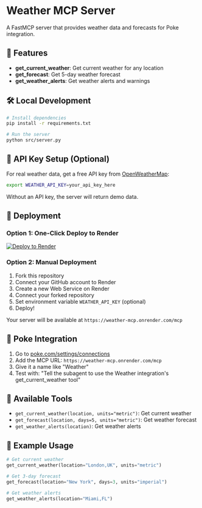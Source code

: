 # Weather MCP Server

A FastMCP server that provides weather data and forecasts for Poke integration.

## 🚀 Features

- **get_current_weather**: Get current weather for any location
- **get_forecast**: Get 5-day weather forecast
- **get_weather_alerts**: Get weather alerts and warnings

## 🛠️ Local Development

```bash
# Install dependencies
pip install -r requirements.txt

# Run the server
python src/server.py
```

## 🔑 API Key Setup (Optional)

For real weather data, get a free API key from [OpenWeatherMap](https://openweathermap.org/api):

```bash
export WEATHER_API_KEY=your_api_key_here
```

Without an API key, the server will return demo data.

## 🚢 Deployment

### Option 1: One-Click Deploy to Render

[![Deploy to Render](https://render.com/images/deploy-to-render-button.svg)](https://render.com/deploy)

### Option 2: Manual Deployment

1. Fork this repository
2. Connect your GitHub account to Render
3. Create a new Web Service on Render
4. Connect your forked repository
5. Set environment variable `WEATHER_API_KEY` (optional)
6. Deploy!

Your server will be available at `https://weather-mcp.onrender.com/mcp`

## 🎯 Poke Integration

1. Go to [poke.com/settings/connections](https://poke.com/settings/connections)
2. Add the MCP URL: `https://weather-mcp.onrender.com/mcp`
3. Give it a name like "Weather"
4. Test with: "Tell the subagent to use the Weather integration's get_current_weather tool"

## 🔧 Available Tools

- `get_current_weather(location, units="metric")`: Get current weather
- `get_forecast(location, days=5, units="metric")`: Get weather forecast
- `get_weather_alerts(location)`: Get weather alerts

## 📝 Example Usage

```python
# Get current weather
get_current_weather(location="London,UK", units="metric")

# Get 3-day forecast
get_forecast(location="New York", days=3, units="imperial")

# Get weather alerts
get_weather_alerts(location="Miami,FL")
```
